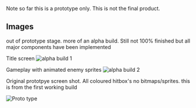 Note so far this is a prototype only. This is not the final product.

## Images

out of prototype stage. more of an alpha build. Still not 100% finished but all major components have been implemented

Title screen
![alpha build 1](http://i.imgur.com/zpBdE.png)

Gameplay with animated enemy sprites
![alpha build 2](http://i.imgur.com/gZMoZ.png)


Original prototpye screen shot. All coloured hitbox's no bitmaps/sprites. this is from the first working build

![Proto type](http://i.imgur.com/h67Rj.png)

